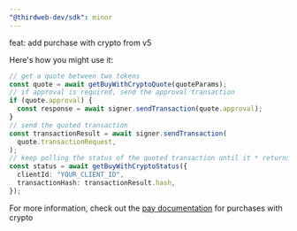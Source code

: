 ```yaml
---
"@thirdweb-dev/sdk": minor
---
```


feat: add purchase with crypto from v5

Here's how you might use it:

```ts
// get a quote between two tokens
const quote = await getBuyWithCryptoQuote(quoteParams);
// if approval is required, send the approval transaction
if (quote.approval) {
  const response = await signer.sendTransaction(quote.approval);
}
// send the quoted transaction
const transactionResult = await signer.sendTransaction(
  quote.transactionRequest,
);
// keep polling the status of the quoted transaction until it * returns a success or failure status
const status = await getBuyWithCryptoStatus({
  clientId: "YOUR_CLIENT_ID",
  transactionHash: transactionResult.hash,
});
```

For more information, check out the [pay documentation](https://portal.thirdweb.com/connect/pay/buy-with-crypto) for purchases with crypto
